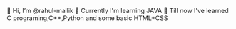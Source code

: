 👋 Hi, I’m @rahul-mallik
🌱 Currently I'm learning JAVA
👀 Till now I've learned C programing,C++,Python and some basic HTML+CSS
